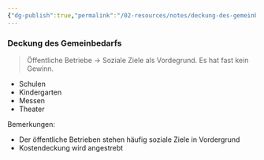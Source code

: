 ```yaml
---
{"dg-publish":true,"permalink":"/02-resources/notes/deckung-des-gemeinbedarfs/","tags":["BWL"],"noteIcon":"","updated":"2025-07-12T13:31:41.000+02:00"}
---
```


### Deckung des Gemeinbedarfs 
> Öffentliche Betriebe -> Soziale Ziele als Vordegrund. Es hat fast kein Gewinn.

- Schulen
- Kindergarten
- Messen
- Theater

Bemerkungen:
- Der öffentliche Betrieben stehen häufig soziale Ziele in Vordergrund 
- Kostendeckung wird angestrebt

